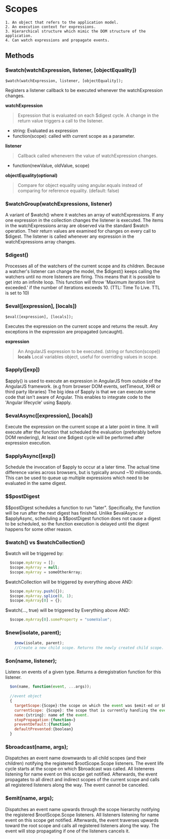 # Scopes

	1. An object that refers to the application model.
	2. An execution context for expressions.
	3. Hierarchical structure which mimic the DOM structure of the application.
	4. Can watch expressions and propagate events.

## Methods

### $watch(watchExpression, listener, [objectEquality])

```
$watch(watchExpression, listener, [objectEquality]);
```

Registers a listener callback to be executed whenever the watchExpression changes.

**watchExpression**
>Expression that is evaluated on each $digest cycle. A change in the return value triggers a call to the listener.
* string: Evaluated as expression
* function(scope): called with current scope as a parameter.

**listener**
>Callback called whenevern the value of watchExpression changes.
* function(newValue, oldValue, scope)

**objectEquality(optional)**
>Compare for object equality using angular.equals instead of comparing for reference equality. (default: false)

### $watchGroup(watchExpressions, listener)

A variant of $watch() where it watches an array of watchExpressions. If any one expression in the collection changes the listener is executed. The items in the watchExpressions array are observed via the standard $watch operation. Their return values are examined for changes on every call to $digest. The listener is called whenever any expression in the watchExpressions array changes.

### $digest()

Processes all of the watchers of the current scope and its children. Because a watcher's listener can change the model, the $digest() keeps calling the watchers until no more listeners are firing. This means that it is possible to get into an infinite loop. This function will throw 'Maximum iteration limit exceeded.' if the number of iterations exceeds 10. (TTL: Time To Live. TTL is set to 10)

### $eval([expression], [locals])

```
$eval([expression], [locals]);
```

Executes the expression on the current scope and returns the result. Any exceptions in the expression are propagated (uncaught).

**expression**
>An AngularJS expression to be executed. (string or function(scope))
**locals**
>Local variables object, useful for overriding values in scope.

### $apply([exp])

$apply() is used to execute an expression in AngularJS from outside of the AngularJS framework. (e.g from browser DOM events, setTimeout, XHR or third party libraries)
The big idea of $apply is that we can execute some code that isn't aware of Angular. This enables to integrate code to the 'Angular lifecycle' using $apply.

### $evalAsync([expression], [locals])

Execute the expression on the current scope at a later point in time. It will execute after the function that scheduled the evaluation (preferably before DOM rendering), At least one $digest cycle will be performed after expression execution.

### $applyAsync([exp])

Schedule the invocation of $apply to occur at a later time. The actual time difference varies across browsers, but is typically around ~10 milliseconds. This can be used to queue up multiple expressions which need to be evaluated in the same digest.

### $$postDigest

$$postDigest schedules a function to run "later". Specifically, the function will be run after the next digest has finished. Unlike $evalAsync or $applyAsync, scheduling a $$postDigest function does not cause a digest to be scheduled, so the function execution is delayed until the digest happens for some other reason.

### $watch() vs $watchCollection()

$watch will be triggered by:
``` javascript
  $scope.myArray = [];
  $scope.myArray = null;
  $scope.myArray = someOtherArray;
```

$watchCollection will be triggered by everything above AND:
``` javascript
  $scope.myArray.push({});
  $scope.myArray.splice(0, 1);
  $scope.myArray[0] = {};
```

$watch(..., true) will be triggered by Everything above AND:
``` javascript
  $scope.myArray[0].someProperty = "someValue";
```

### $new(isolate, parent);

```javascript
	$new(isolate, parent);
	//Create a new child scope. Returns the newly created child scope.
```

### $on(name, listener);

Listens on events of a given type. 
Returns a deregistration function for this listener.

``` javascript
  $on(name, function(event, ...args));
  
  //event object 
  {
    targetScope:{Scope}:the scope on which the event was $emit-ed or $broadcast-ed.
    currentScope: {Scope}: the scope that is currently handling the event. Once the event propagates through the scope hierarchy, this property is set to null.
    name:{string}: name of the event.
    stopPropagation:{function=}
    preventDefault:{function}
    defaultPrevented:{boolean} 
  }
```

### $broadcast(name, args);

Dispatches an event name downwards to all child scopes (and their children) notifying the registered $rootScope.Scope listeners. The event life cycle starts at the scope on which $broadcast was called. All listeneres listening for name event on this scope get notified. Afterwards, the event propagates to all direct and indirect scopes of the current scope and calls all registered listeners along the way. The event cannot be canceled. 

### $emit(name, args);

Dispatches an event name upwards through the scope hierarchy notifying the registered $rootScope.Scope listeners. All listeners listening for name event on this scope get notified. Afterwards, the event traverses upwards toward the root scope and calls all registered listeners along the way. The event will stop propagating if one of the listeners cancels it.
